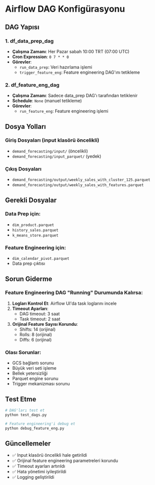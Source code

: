 # Airflow DAG Konfigürasyonu

## DAG Yapısı

### 1. df_data_prep_dag
- **Çalışma Zamanı**: Her Pazar sabah 10:00 TRT (07:00 UTC)
- **Cron Expression**: `0 7 * * 0`
- **Görevler**:
  - `run_data_prep`: Veri hazırlama işlemi
  - `trigger_feature_eng`: Feature engineering DAG'ını tetikleme

### 2. df_feature_eng_dag
- **Çalışma Zamanı**: Sadece data_prep DAG'ı tarafından tetiklenir
- **Schedule**: `None` (manuel tetikleme)
- **Görevler**:
  - `run_feature_eng`: Feature engineering işlemi

## Dosya Yolları

### Giriş Dosyaları (input klasörü öncelikli)
- `demand_forecasting/input/` (öncelikli)
- `demand_forecasting/input_parquet/` (yedek)

### Çıkış Dosyaları
- `demand_forecasting/output/weekly_sales_with_cluster_125.parquet`
- `demand_forecasting/output/weekly_sales_with_features.parquet`

## Gerekli Dosyalar

### Data Prep için:
- `dim_product.parquet`
- `history_sales.parquet`
- `k_means_store.parquet`

### Feature Engineering için:
- `dim_calendar_pivot.parquet`
- Data prep çıktısı

## Sorun Giderme

### Feature Engineering DAG "Running" Durumunda Kalırsa:

1. **Logları Kontrol Et**: Airflow UI'da task loglarını incele
2. **Timeout Ayarları**: 
   - DAG timeout: 3 saat
   - Task timeout: 2 saat
3. **Orijinal Feature Sayısı Korundu**: 
   - Shifts: 14 (orijinal)
   - Rolls: 8 (orijinal)
   - Diffs: 6 (orijinal)

### Olası Sorunlar:
- GCS bağlantı sorunu
- Büyük veri seti işleme
- Bellek yetersizliği
- Parquet engine sorunu
- Trigger mekanizması sorunu

## Test Etme

```bash
# DAG'ları test et
python test_dags.py

# Feature engineering'i debug et
python debug_feature_eng.py
```

## Güncellemeler

- ✅ Input klasörü öncelikli hale getirildi
- ✅ Orijinal feature engineering parametreleri korundu
- ✅ Timeout ayarları artırıldı
- ✅ Hata yönetimi iyileştirildi
- ✅ Logging geliştirildi
